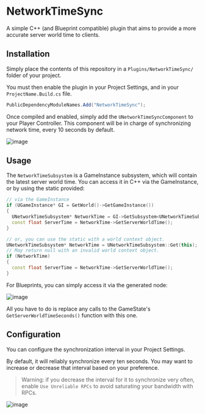 
# NetworkTimeSync

 

A simple C++ (and Blueprint compatible) plugin that aims to provide a more accurate server world time to clients.

## Installation

Simply place the contents of this repository in a `Plugins/NetworkTimeSync/` folder of your project.

You must then enable the plugin in your Project Settings, and in your `ProjectName.Build.cs` file.

```cs
PublicDependencyModuleNames.Add("NetworkTimeSync");
```

Once compiled and enabled, simply add the `UNetworkTimeSyncComponent` to your Player Controller. This component will be in charge of synchronizing network time, every 10 seconds by default.

![image](https://user-images.githubusercontent.com/25248023/169562656-6253804e-c176-496e-aa28-5ba9b9afb97e.png)


## Usage

The `NetworkTimeSubsystem` is a GameInstance subsystem, which will contain the latest server world time.
You can access it in C++ via the GameInstance, or by using the static provided:

```cpp
// via the GameInstance
if (UGameInstance* GI = GetWorld()->GetGameInstance())
{
  UNetworkTimeSubsystem* NetworkTime = GI->GetSubsystem<UNetworkTimeSubsystem>();
  const float ServerTime = NetworkTime->GetServerWorldTime();
}

// or, you can use the static with a world context object.
UNetworkTimeSubsystem* NetworkTime = UNetworkTimeSubsystem::Get(this);
// May return null with an invalid world context object.
if (NetworkTime)
{
  const float ServerTime = NetworkTime->GetServerWorldTime();
}
```

For Blueprints, you can simply access it via the generated node:

![image](https://user-images.githubusercontent.com/25248023/169562756-5a5710e7-eb52-40ee-a8cb-47fb732b52ab.png)

All you have to do is replace any calls to the GameState's `GetServerWorldTimeSeconds()` function with this one.

## Configuration

You can configure the synchronization interval in your Project Settings.

By default, it will reliably synchronize every ten seconds. You may want to increase or decrease that interval based on your preference.

> Warning: if you decrease the interval for it to synchronize very often, enable `Use Unreliable RPCs` to avoid saturating your bandwidth with RPCs.

![image](https://user-images.githubusercontent.com/25248023/169563307-fdc768b3-020f-4e75-9f29-3a9a753a5ca8.png)

